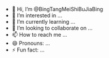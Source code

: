 - 👋 Hi, I’m @BingTangMeiShiBuJiaBing
- 👀 I’m interested in ...
- 🌱 I’m currently learning ...
- 💞️ I’m looking to collaborate on ...
- 📫 How to reach me ...
- 😄 Pronouns: ...
- ⚡ Fun fact: ...

<!---
chiypa/chiypa is a ✨ special ✨ repository because its `README.md` (this file) appears on your GitHub profile.
You can click the Preview link to take a look at your changes.
--->

